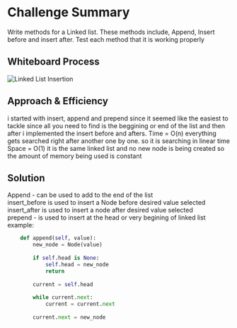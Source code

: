 # Challenge Summary
<!-- Description of the challenge -->
Write methods for a Linked list. These methods include, Append, Insert before and insert after. Test each method that it is working properly

## Whiteboard Process
<!-- Embedded whiteboard image -->
![Linked List Insertion](/home/mfierro/projects/courses/code401/data-structures-and-algorithms/python/assets/linked-list-insertion.png)

## Approach & Efficiency
<!-- What approach did you take? Why? What is the Big O space/time for this approach? -->

i started with insert, append and prepend since it seemed like the easiest to tackle since all you need to find is the beggining or end of the list and then after i implemented the insert before and afters. Time = O(n) everything gets searched right after another one by one. so it is searching in linear time Space = O(1) it is the same linked list and no new node is being created so the amount of memory being used is constant

## Solution
<!-- Show how to run your code, and examples of it in action -->
Append - can be used to add to the end of the list <br>
insert_before is used to insert a Node before desired value selected <br>
insert_after is used to insert a node after desired value selected <br>
prepend - is used to insert at the head or very begining of linked list <br>
example:

```python
    def append(self, value):
        new_node = Node(value)
        
        if self.head is None:
            self.head = new_node
            return
        
        current = self.head
        
        while current.next:
            current = current.next
        
        current.next = new_node
```